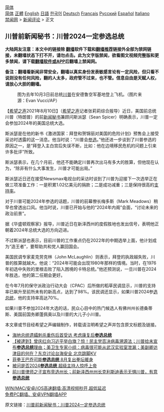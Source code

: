  <!-- 面包屑导航 --> <div class="breadcrumb"><!-- GTranslate: https://gtranslate.io/ -->  <div class="switcher notranslate">  <div class="selected">  <a href="#" onclick="return false;"> 简体</a>  </div>  <div class="option">  <a href="https://www.bannedbook.org" onclick="doGTranslate('zh-CN|zh-CN');jQuery('div.switcher div.selected a').html(jQuery(this).html());return false;" title="简体中文" class="nturl selected"> 简体</a>  <a href="https://www.bannedbook.org/zh-tw/" onclick="doGTranslate('zh-CN|zh-TW');jQuery('div.switcher div.selected a').html(jQuery(this).html());return false;" title="繁體中文" class="nturl"> 正體</a>  <a href="https://www.bannedbook.org/en/" onclick="doGTranslate('zh-CN|en');jQuery('div.switcher div.selected a').html(jQuery(this).html());return false;" title="English" class="nturl"> English</a>  <a href="https://www.bannedbook.org/ja/" onclick="doGTranslate('zh-CN|ja');jQuery('div.switcher div.selected a').html(jQuery(this).html());return false;" title="日本語" class="nturl"> 日語</a>  <a href="https://www.bannedbook.org/ko/" onclick="doGTranslate('zh-CN|ko');jQuery('div.switcher div.selected a').html(jQuery(this).html());return false;" title="한국어" class="nturl"> 한국어</a>  <a href="https://www.bannedbook.org/de/" onclick="doGTranslate('zh-CN|de');jQuery('div.switcher div.selected a').html(jQuery(this).html());return false;" title="Deutsch" class="nturl"> Deutsch</a>  <a href="https://www.bannedbook.org/fr/" onclick="doGTranslate('zh-CN|fr');jQuery('div.switcher div.selected a').html(jQuery(this).html());return false;" title="Français" class="nturl"> Français</a>  <a href="https://www.bannedbook.org/ru/" onclick="doGTranslate('zh-CN|ru');jQuery('div.switcher div.selected a').html(jQuery(this).html());return false;" title="Русский" class="nturl"> Русский</a>  <a href="https://www.bannedbook.org/es/" onclick="doGTranslate('zh-CN|es');jQuery('div.switcher div.selected a').html(jQuery(this).html());return false;" title="Español" class="nturl"> Español</a>  <a href="https://www.bannedbook.org/it/" onclick="doGTranslate('zh-CN|it');jQuery('div.switcher div.selected a').html(jQuery(this).html());return false;" title="Italiano" class="nturl"> Italiano</a>  </div>  </div>      <div class='breadcrumb-sub'><!-- Breadcrumb NavXT 6.3.0 --> <a href="https://www.bannedbook.org/" class="home">禁闻网</a> &gt; <a href="https://www.bannedbook.org/bnews/comments/" class="category">新闻评论</a> &gt; 正文</div></div><h2>川普前新闻秘书：川普2024一定参选总统</h2> <p class="notice"><b>大陆网友注意：本文中的链接除 <a href="https://github.com/bannedbook/fanqiang" >翻墙</a>软件下载和<a href="https://github.com/killgcd/justmysocks/blob/master/README.md">翻墙推荐</a>链接外全部为禁网链接，未翻墙状态下打不开，请勿点击。此为文字版禁闻，欲看图文视频完整版和更多禁闻，请下载<a href="https://github.com/bannedbook/fanqiang">翻墙软件或APP</a>后翻墙上禁闻网。</p><p>备注：翻墙看新闻非常安全，翻墙以真实身份发表敏感言论有一定风险，但只看不说则没有任何风险，翻的人太多，政府管不过来，也不管。信息自由是天赋人权，请放心大胆的翻墙。</b></p>  <div class="entry"> <figure> <p><figcaption>图为去年10月3日前总统<a href="https://www.bannedbook.org/bnews/tag/%e5%b7%9d%e6%99%ae/" class="st_tag internal_tag" rel="tag" title="标签 川普 下的日志">川普</a>在安德鲁空军基地登上飞机。（图片来源：Evan Vucci/AP）</figcaption></figure> <p>【<span class='wp_keywordlink_affiliate'><a href="https://www.soundofhope.org" title="希望之声" target="_blank">希望之声</a></span>2021年8月10日】（<a href="https://www.bannedbook.org/bnews/tag/%e5%b8%8c%e6%9c%9b%e4%b9%8b%e5%a3%b0/" class="st_tag internal_tag" rel="tag" title="标签 希望之声 下的日志">希望之声</a>记者张莉莉综合报导）近日，美国前总统川普（特朗普）的前<span class='wp_keywordlink_affiliate'><a href="https://www.bannedbook.org/" title="新闻">新闻</a></span><a href="https://www.bannedbook.org/bnews/tag/%E7%A7%98%E4%B9%A6/" class="st_tag internal_tag" rel="tag" title="标签 秘书 下的日志">秘书</a>兼顾问斯派瑟（Sean Spicer）明确表示，川普一定会参加2024年的美国总统大选。</p> <p>斯派瑟是在他的新书《激进国家：拜登和贺锦丽对美国的危险计划》预售会上接受采访时透露的这一消息。他当时说：“川普会<a href="https://www.bannedbook.org/bnews/tag/%E5%8F%82%E9%80%89/" class="st_tag internal_tag" rel="tag" title="标签 参选 下的日志">参选</a>。”他还进一步谈到了川普参选的原因之一，是“拜登入主白宫后失误不断，比如：他在边境移民危机的问题上引来许多批评”所致。</p> <p>斯派瑟表示，在几个月前，他还不能确定川普再次出马有多大的胜算，但他现在认为，“除非有什么大事发生，川普才可能出局。”</p>  <p>斯派瑟近日还在接受Newsmax电视台的采访时谈到了川普为迎接下一次选举正在做三项准备工作：一是积累1.02亿美元的捐款；二是成功减重；三是保持很高的<a href="https://www.bannedbook.org/bnews/tag/%E6%94%AF%E6%8C%81%E7%8E%87/" class="st_tag internal_tag" rel="tag" title="标签 支持率 下的日志">支持率</a>。</p> <p>对于川普可能2024年参选的话题，川普的前幕僚长梅多斯（Mark Meadows）稍早也曾透出口风。他当时说，川普已开始与他的“2024年内阁”会面，“讨论未来的政治前景”。</p> <p>据《华盛顿观察家》报导，川普近日在新泽西州的度假胜地也发出信号，表明他正朝着2024年总统大选的方向迈进。</p>  <p>不过斯派瑟也表示，目前川普的工作重点仍在2022年的中期选举上面，他计划成为“造王者”，要帮助共和党人赢回国会。</p> <p>美国民调专家麦克劳克林（John McLaughlin）则表示，拜登的执政越失败，川普的胜算就越大。他说：“2024年可能会出现1980年那样的情境。当时，在1976年初选中失败的里根击败了陷入困境的卡特总统。”他还预测说，一旦川普在2024年胜选，他的第二任期会更好。</p> <p>在今年7月的保守派政治行动大会（CPAC）后所做的稻草民调显示，川普的支持率已飙升至前所未有的新高点，达到了98%。该民调还显示，如果川普2024参<a href="https://www.bannedbook.org/bnews/tag/%E9%80%89%E6%80%BB%E7%BB%9F/" class="st_tag internal_tag" rel="tag" title="标签 选总统 下的日志">选总统</a>，他的支持率高达70%。</p>  <p>如果川普不参加2024年大选的话，民众心目中的热门候选人有佛州州长德桑蒂斯、美国前国务卿蓬佩奥以及川普的大儿子小川普。</p> <p>本文章或节目经希望之声编辑制作，转载请注明希望之声并包含原文标题及链接。 </p> <ul class='op-related-articles' title='相关阅读'> <li><a href='https://www.bannedbook.org/bnews/worldnews/20210731/1597843.html' target='_blank'>海地总统遗孀刺杀重伤后首受访 考虑康复后<b>参选总统</b></a></li> <li><a href='https://www.bannedbook.org/bnews/bannedvideo/20210723/1592381.html' target='_blank'>【被逮到】曾庆红向习近平举白旗？惊！民主党否决病毒溯源法；川普给未宣布<b>参选总统</b>理由；美卫生专家小组：病毒很可能从武汉实验室泄漏；美副卿访津目的何在？东京讨论台海安全 北京跳脚KV</a></li> <li><a href='https://www.bannedbook.org/bnews/baitai/20210703/1579591.html' target='_blank'>菲拳王巴乔可能<b>参选总统</b> 8月复出拳坛暖身</a></li> <li><a href='https://www.bannedbook.org/bnews/cnnews/20210622/1571578.html' target='_blank'>被问是否2024<b>参选总统</b> 超级主持人惊呼上帝</a></li> <li><a href='https://www.bannedbook.org/bnews/bannedvideo/20210519/1549259.html' target='_blank'>前川普律师之子宣布竞选州长；前新泽西州州长克利斯迪表示无惧川普，有意<b>参选总统</b></a></li> </ul> <p class="texttj"> <a href="https://github.com/bannedbook/fanqiang/wiki/V2ray%E6%9C%BA%E5%9C%BA" target="_blank">WIN/MAC/安卓/iOS高速翻墙:高清视频秒开,超低延迟</a><br/> <a href="https://github.com/bannedbook/fanqiang/wiki/%E7%A6%81%E9%97%BB%E7%BD%91%E5%AE%89%E5%8D%93%E7%BF%BB%E5%A2%99%E6%96%B0%E9%97%BBAPP" target="_blank">免费PC翻墙、安卓VPN翻墙APP</a></p> <p>原文链接：<a class="src_link"  href="https://www.soundofhope.org/post/534206" target="_blank">川普前新闻秘书：川普2024一定参选总统</a></p><a name='sharetosocial'></a>  <div style="margin-bottom:5px;padding-bottom:5px;clear:both"> <div id="archive-pix-1" class="banner-ads"> <!-- AuctionX Display platform tag START --> <div id="26318x728x90x621x_ADSLOT2" clicktrack="%%CLICK_URL_ESC%%"></div> <!-- AuctionX Display platform tag END --> </div> <div id="archive-pix-2" class="banner-ads"> <!-- AuctionX Display platform tag START --> <div id="26315x300x250x621x_ADSLOT2" clicktrack="%%CLICK_URL_ESC%%"></div> <!-- AuctionX Display platform tag END --> </div> </div>  <div id="archive-pix-1" class="banner-ads"> <!-- AuctionX Display platform tag START --> <div id="26318x728x90x621x_ADSLOT3" clicktrack="%%CLICK_URL_ESC%%"></div> <!-- AuctionX Display platform tag END --> </div> </div><!--END ENTRY--> 